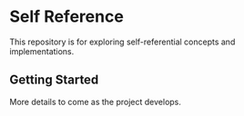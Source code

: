 # Self Reference

This repository is for exploring self-referential concepts and implementations.

## Getting Started

More details to come as the project develops.
